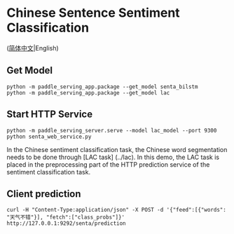 # Chinese Sentence Sentiment Classification
([简体中文](./README_CN.md)|English)

## Get Model
```
python -m paddle_serving_app.package --get_model senta_bilstm
python -m paddle_serving_app.package --get_model lac
```

## Start HTTP Service
```
python -m paddle_serving_server.serve --model lac_model --port 9300
python senta_web_service.py
```
In the Chinese sentiment classification task, the Chinese word segmentation needs to be done through [LAC task] (../lac). 
In this demo, the LAC task is placed in the preprocessing part of the HTTP prediction service of the sentiment classification task.

## Client prediction
```
curl -H "Content-Type:application/json" -X POST -d '{"feed":[{"words": "天气不错"}], "fetch":["class_probs"]}' http://127.0.0.1:9292/senta/prediction
```
